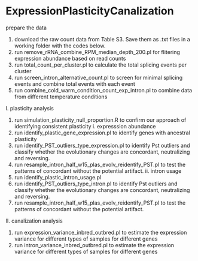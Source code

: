 # ExpressionPlasticityCanalization
prepare the data
  1. download the raw count data from Table S3. Save them as .txt files in a working folder with the codes below.
  2. run remove_rRNA_combine_RPM_median_depth_200.pl for flitering expression abundance based on read counts
  3. run total_count_per_cluster.pl to calculate the total splicing events per cluster
  4. run screen_intron_alternative_count.pl to screen for minimal splicing events and combine total events with each event
  5. run combine_cold_warm_condition_count_exp_intron.pl to combine data from different temperature conditions
  
I. plasticity analysis
  1. run simulation_plasticity_null_proportion.R to confirm our approach of identifying consistent plasticity
 i. expresssion abundance
  1. run identify_plastic_gene_expression.pl to identify genes with ancestral plasticity
  2. run identify_PST_outliers_type_expression.pl to identify Pst outliers and classify whether the evolutionary changes are concordant, neutralizing and reversing.
  3. run resample_intron_half_w15_plas_evolv_reidentify_PST.pl to test the patterns of concordant without the potential artifact.
 ii. intron usage
  1. run identify_plastic_intron_usage.pl
  2. run identify_PST_outliers_type_intron.pl to identify Pst outliers and classify whether the evolutionary changes are concordant, neutralizing and reversing.
  3. run resample_intron_half_w15_plas_evolv_reidentify_PST.pl to test the patterns of concordant without the potential artifact.

II. canalization analysis
  1. run expression_variance_inbred_outbred.pl to estimate the expression variance for different types of samples for different genes
  2. run intron_variance_inbred_outbred.pl to estimate the expression variance for different types of samples for different genes
